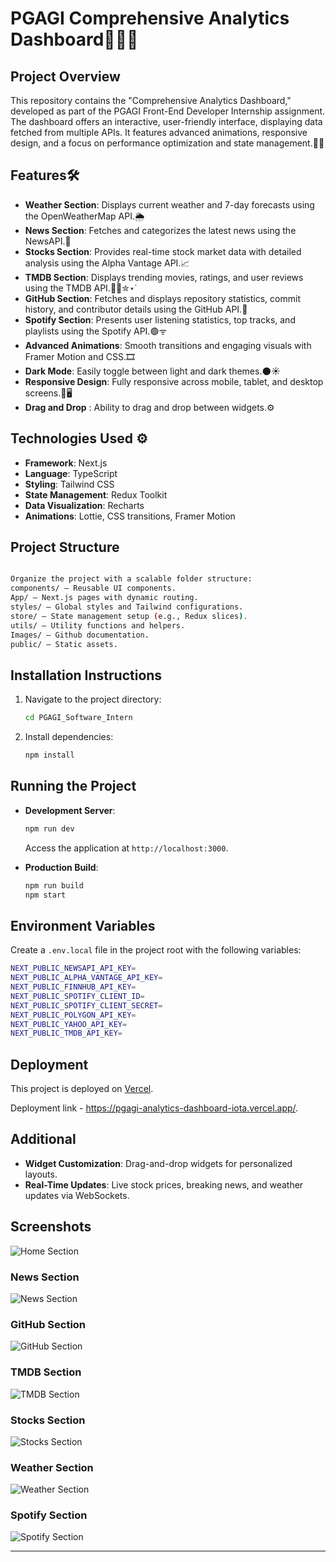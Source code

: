 # PGAGI Comprehensive Analytics Dashboard👨🏻‍💻

## Project Overview

This repository contains the "Comprehensive Analytics Dashboard," developed as part of the PGAGI Front-End Developer Internship assignment. The dashboard offers an interactive, user-friendly interface, displaying data fetched from multiple APIs. It features advanced animations, responsive design, and a focus on performance optimization and state management.👨‍💻


## Features🛠️
- **Weather Section**: Displays current weather and 7-day forecasts using the OpenWeatherMap API.🌦️
- **News Section**: Fetches and categorizes the latest news using the NewsAPI.📣
- **Stocks Section**: Provides real-time stock market data with detailed analysis using the Alpha Vantage API.📈
- **TMDB Section**: Displays trending movies, ratings, and user reviews using the TMDB API.🍿🎥✮⋆˙
- **GitHub Section**: Fetches and displays repository statistics, commit history, and contributor details using the GitHub API.👾
- **Spotify Section**: Presents user listening statistics, top tracks, and playlists using the Spotify API.🟢ᯤ
- **Advanced Animations**: Smooth transitions and engaging visuals with Framer Motion and CSS.🎞️
- **Dark Mode**: Easily toggle between light and dark themes.🌑☀︎
- **Responsive Design**: Fully responsive across mobile, tablet, and desktop screens.📱🖥️
- **Drag and Drop** : Ability to drag and drop between widgets.⚙️

## Technologies Used ⚙️

- **Framework**: Next.js  
- **Language**: TypeScript  
- **Styling**: Tailwind CSS  
- **State Management**: Redux Toolkit  
- **Data Visualization**: Recharts 
- **Animations**: Lottie, CSS transitions, Framer Motion 

## Project Structure

```bash

Organize the project with a scalable folder structure:
components/ – Reusable UI components.
App/ – Next.js pages with dynamic routing.
styles/ – Global styles and Tailwind configurations.
store/ – State management setup (e.g., Redux slices).
utils/ – Utility functions and helpers.
Images/ – Github documentation.
public/ – Static assets.
 ```


## Installation Instructions

1. Navigate to the project directory:
   ```bash
   cd PGAGI_Software_Intern
   ```
2. Install dependencies:
   ```bash
   npm install
   ```

## Running the Project

- **Development Server**:
  ```bash
  npm run dev
  ```
  Access the application at `http://localhost:3000`.

- **Production Build**:
  ```bash
  npm run build
  npm start
  ```

## Environment Variables

Create a `.env.local` file in the project root with the following variables:

```bash
NEXT_PUBLIC_NEWSAPI_API_KEY=
NEXT_PUBLIC_ALPHA_VANTAGE_API_KEY=
NEXT_PUBLIC_FINNHUB_API_KEY=
NEXT_PUBLIC_SPOTIFY_CLIENT_ID=
NEXT_PUBLIC_SPOTIFY_CLIENT_SECRET=
NEXT_PUBLIC_POLYGON_API_KEY=
NEXT_PUBLIC_YAHOO_API_KEY=
NEXT_PUBLIC_TMDB_API_KEY=
```


## Deployment

This project is deployed on [Vercel](https://vercel.com). 

Deployment link - https://pgagi-analytics-dashboard-iota.vercel.app/.

## Additional 

- **Widget Customization**: Drag-and-drop widgets for personalized layouts.
- **Real-Time Updates**: Live stock prices, breaking news, and weather updates via WebSockets.

## Screenshots
![Home Section](https://github.com/virendrap1516/PGAGI-analytics-dashboard/blob/master/images/Home.png)

### News Section  
![News Section](https://github.com/virendrap1516/PGAGI-analytics-dashboard/blob/master/images/News.png)  

### GitHub Section  
![GitHub Section](https://github.com/virendrap1516/PGAGI-analytics-dashboard/blob/master/images/Github.png)  

### TMDB Section  
![TMDB Section](https://github.com/virendrap1516/PGAGI-analytics-dashboard/blob/master/images/Movies.png)  

### Stocks Section  
![Stocks Section](https://github.com/virendrap1516/PGAGI-analytics-dashboard/blob/master/images/Stocks.png)  

### Weather Section
![Weather Section](https://github.com/virendrap1516/PGAGI-analytics-dashboard/blob/master/images/Weather.png)  

### Spotify Section  
![Spotify Section](https://github.com/virendrap1516/PGAGI-analytics-dashboard/blob/master/images/Spotify.png)  

---
